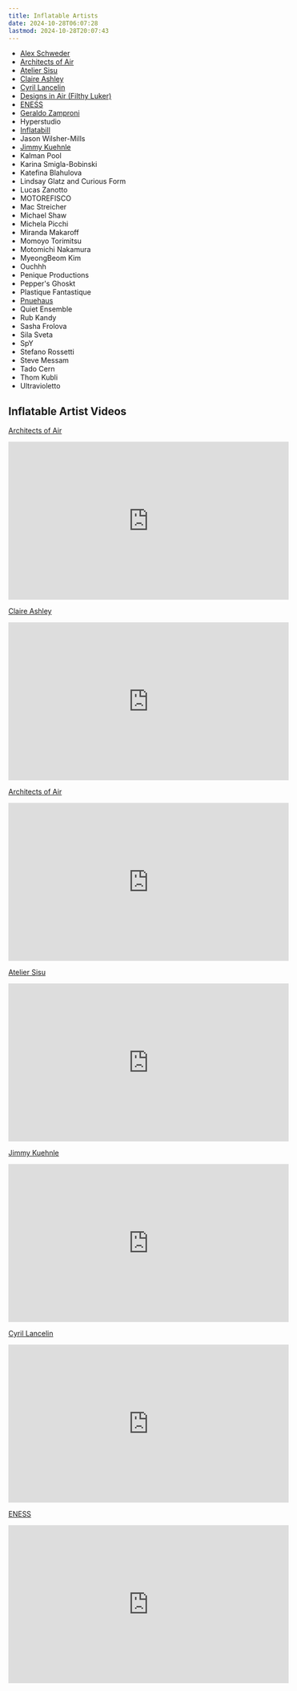 ```yaml
---
title: Inflatable Artists
date: 2024-10-28T06:07:28
lastmod: 2024-10-28T20:07:43
---
```


<div class="auto-grid-wrapper">

- [Alex Schweder](http://www.alexschweder.com/category/inflatables/)
- [Architects of Air](https://www.architects-of-air.com/)
- [Atelier Sisu](https://www.ateliersisu.com/)
- [Claire Ashley](https://clairehelenashley.com/)
- [Cyril Lancelin](https://www.townandconcrete.com/works)
- [Designs in Air (Filthy Luker)](https://www.designsinair.com/)
- [ENESS](https://www.eness.com/)
- [Geraldo Zamproni](https://www.zamproni.com/en)
- Hyperstudio
- [Inflatabill](https://inflatabill.com/)
- Jason Wilsher-Mills
- [Jimmy Kuehnle](https://jimmykuehnle.com/)
- Kalman Pool
- Karina Smigla-Bobinski
- Katefina Blahulova
- Lindsay Glatz and Curious Form
- Lucas Zanotto
- MOTOREFISCO
- Mac Streicher
- Michael Shaw
- Michela Picchi
- Miranda Makaroff
- Momoyo Torimitsu
- Motomichi Nakamura
- MyeongBeom Kim
- Ouchhh
- Penique Productions
- Pepper's Ghoskt
- Plastique Fantastique
- [Pnuehaus](https://www.pneu.haus/)
- Quiet Ensemble
- Rub Kandy
- Sasha Frolova
- Sila Sveta
- SpY
- Stefano Rossetti
- Steve Messam
- Tado Cern
- Thom Kubli
- Ultravioletto

</div>

## Inflatable Artist Videos

<div class="video-grid">

<div class="video-card">

[Architects of Air](https://www.architects-of-air.com/)

<div class="iframe-16-9-container">
<iframe class="youTubeIframe" width="560" height="315" src="https://www.youtube.com/embed/xpM7OE3W5rE" title="YouTube video player" frameborder="0" allow="accelerometer; autoplay; clipboard-write; encrypted-media; gyroscope; picture-in-picture; web-share" allowfullscreen></iframe>
</div>
</div>

<div class="video-card">

[Claire Ashley](https://clairehelenashley.com/)

<div class="iframe-16-9-container">
<iframe class="youTubeIframe" width="560" height="315" src="https://www.youtube.com/embed/NuH6MJ7OjU8)" title="YouTube video player" frameborder="0" allow="accelerometer; autoplay; clipboard-write; encrypted-media; gyroscope; picture-in-picture; web-share" allowfullscreen></iframe>
</div>
</div>

<div class="video-card">

[Architects of Air](https://www.architects-of-air.com/)

<div class="iframe-16-9-container">
<iframe class="youTubeIframe" width="560" height="315" src="https://www.youtube.com/embed/IQGqwPxToc)" title="YouTube video player" frameborder="0" allow="accelerometer; autoplay; clipboard-write; encrypted-media; gyroscope; picture-in-picture; web-share" allowfullscreen></iframe>
</div>
</div>

<div class="video-card">

[Atelier Sisu](https://www.ateliersisu.com/)

<div class="iframe-16-9-container">
<iframe class="youTubeIframe" width="560" height="315" src="https://www.youtube.com/embed/XRn5K6dmDUc)" title="YouTube video player" frameborder="0" allow="accelerometer; autoplay; clipboard-write; encrypted-media; gyroscope; picture-in-picture; web-share" allowfullscreen></iframe>
</div>
</div>

<div class="video-card">

[Jimmy Kuehnle](https://jimmykuehnle.com/)

<div class="iframe-16-9-container">
<iframe class="youTubeIframe" width="560" height="315" src="https://www.youtube.com/embed/jdBg4Ub8JHE)" title="YouTube video player" frameborder="0" allow="accelerometer; autoplay; clipboard-write; encrypted-media; gyroscope; picture-in-picture; web-share" allowfullscreen></iframe>
</div>
</div>

<div class="video-card">

[Cyril Lancelin](https://www.townandconcrete.com/works)

<div class="iframe-16-9-container">
<iframe class="youTubeIframe" width="560" height="315" src="https://www.youtube.com/embed/0DexLclSG3c)" title="YouTube video player" frameborder="0" allow="accelerometer; autoplay; clipboard-write; encrypted-media; gyroscope; picture-in-picture; web-share" allowfullscreen></iframe>
</div>
</div>

<div class="video-card">

[ENESS](https://www.eness.com/)

<div class="iframe-16-9-container">
<iframe class="youTubeIframe" width="560" height="315" src="https://www.youtube.com/embed/i099nYDq658)" title="YouTube video player" frameborder="0" allow="accelerometer; autoplay; clipboard-write; encrypted-media; gyroscope; picture-in-picture; web-share" allowfullscreen></iframe>
</div>
</div>

</div>
